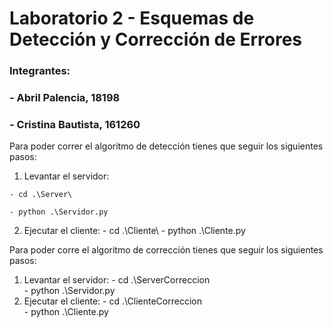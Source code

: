 # Laboratorio 2 - Esquemas de Detección y Corrección de Errores
### Integrantes:
###   - Abril Palencia, 18198
###   - Cristina Bautista, 161260

Para poder correr el algoritmo de detección tienes que seguir los siguientes pasos:
  1. Levantar el servidor:

    - cd .\Server\

    - python .\Servidor.py
  2. Ejecutar el cliente:
    - cd .\Cliente\ 
    - python .\Cliente.py

Para poder corre el algoritmo de corrección tienes que seguir los siguientes pasos:
  1. Levantar el servidor:
    - cd .\ServerCorreccion\
    - python .\Servidor.py
  2. Ejecutar el cliente:
    - cd .\ClienteCorreccion\
    - python .\Cliente.py
